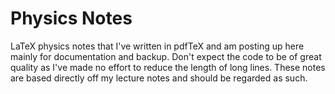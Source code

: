 
Physics Notes
=============

LaTeX physics notes that I've written in pdfTeX and am posting up here mainly for documentation and backup. Don't expect the code to be of great quality as I've made no effort to reduce the length of long lines. These notes are based directly off my lecture notes and should be regarded as such.
